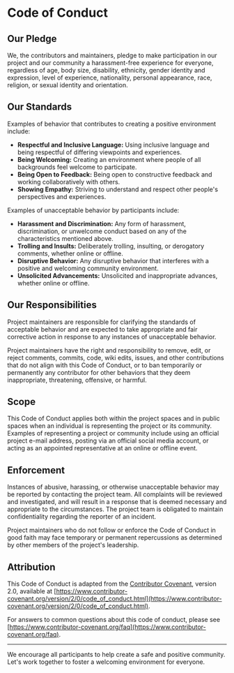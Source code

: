 # Code of Conduct

## Our Pledge

We, the contributors and maintainers, pledge to make participation in our project and our community a harassment-free experience for everyone, regardless of age, body size, disability, ethnicity, gender identity and expression, level of experience, nationality, personal appearance, race, religion, or sexual identity and orientation.

## Our Standards

Examples of behavior that contributes to creating a positive environment include:

- **Respectful and Inclusive Language:** Using inclusive language and being respectful of differing viewpoints and experiences.
- **Being Welcoming:** Creating an environment where people of all backgrounds feel welcome to participate.
- **Being Open to Feedback:** Being open to constructive feedback and working collaboratively with others.
- **Showing Empathy:** Striving to understand and respect other people's perspectives and experiences.

Examples of unacceptable behavior by participants include:

- **Harassment and Discrimination:** Any form of harassment, discrimination, or unwelcome conduct based on any of the characteristics mentioned above.
- **Trolling and Insults:** Deliberately trolling, insulting, or derogatory comments, whether online or offline.
- **Disruptive Behavior:** Any disruptive behavior that interferes with a positive and welcoming community environment.
- **Unsolicited Advancements:** Unsolicited and inappropriate advances, whether online or offline.

## Our Responsibilities

Project maintainers are responsible for clarifying the standards of acceptable behavior and are expected to take appropriate and fair corrective action in response to any instances of unacceptable behavior.

Project maintainers have the right and responsibility to remove, edit, or reject comments, commits, code, wiki edits, issues, and other contributions that do not align with this Code of Conduct, or to ban temporarily or permanently any contributor for other behaviors that they deem inappropriate, threatening, offensive, or harmful.

## Scope

This Code of Conduct applies both within the project spaces and in public spaces when an individual is representing the project or its community. Examples of representing a project or community include using an official project e-mail address, posting via an official social media account, or acting as an appointed representative at an online or offline event.

## Enforcement

Instances of abusive, harassing, or otherwise unacceptable behavior may be reported by contacting the project team. All complaints will be reviewed and investigated, and will result in a response that is deemed necessary and appropriate to the circumstances. The project team is obligated to maintain confidentiality regarding the reporter of an incident.

Project maintainers who do not follow or enforce the Code of Conduct in good faith may face temporary or permanent repercussions as determined by other members of the project's leadership.

## Attribution

This Code of Conduct is adapted from the [Contributor Covenant](https://www.contributor-covenant.org), version 2.0, available at [https://www.contributor-covenant.org/version/2/0/code_of_conduct.html](https://www.contributor-covenant.org/version/2/0/code_of_conduct.html).

For answers to common questions about this code of conduct, please see [https://www.contributor-covenant.org/faq](https://www.contributor-covenant.org/faq).

---

We encourage all participants to help create a safe and positive community. Let's work together to foster a welcoming environment for everyone.
